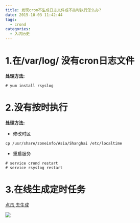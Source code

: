 ```yaml
---
title: 发现cron不生成日志文件或不按时执行怎么办?
date: 2015-10-03 11:42:44
tags:
  - crond
categories:
  - 入坑历史
---
```


# 1.在/var/log/ 没有cron日志文件

**处理方法:**

```$xslt
# yum install rsyslog 
```


# 2.没有按时执行

**处理方法:**

- 修改时区

```$xslt
cp /usr/share/zoneinfo/Asia/Shanghai /etc/localtime
```

- 重启服务

```$xslt
# service crond restart
# service rsyslog restart
```


# 3.在线生成定时任务
[点击,去生成](https://crontab-generator.org/)

![](https://52lu.github.io/directionsImg/other/crontab-make.png)



